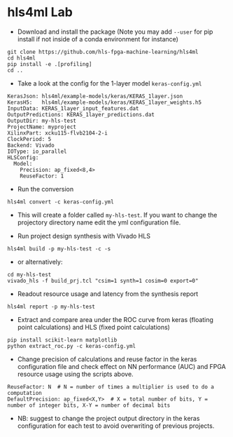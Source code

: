 # hls4ml Lab

- Download and install the package (Note you may add `--user` for pip install if not inside of a conda environment for instance)

```
git clone https://github.com/hls-fpga-machine-learning/hls4ml
cd hls4ml
pip install -e .[profiling] 
cd ..
```

- Take a look at the config for the 1-layer model `keras-config.yml`
```
KerasJson: hls4ml/example-models/keras/KERAS_1layer.json
KerasH5:   hls4ml/example-models/keras/KERAS_1layer_weights.h5
InputData: KERAS_1layer_input_features.dat
OutputPredictions: KERAS_1layer_predictions.dat
OutputDir: my-hls-test
ProjectName: myproject
XilinxPart: xcku115-flvb2104-2-i
ClockPeriod: 5
Backend: Vivado
IOType: io_parallel
HLSConfig:
  Model:
    Precision: ap_fixed<8,4>
    ReuseFactor: 1
```

- Run the conversion
```
hls4ml convert -c keras-config.yml
```

- This will create a folder called `my-hls-test`. If you want to change the projectory directory name edit the yml configuration file.

- Run project design synthesis with Vivado HLS
```
hls4ml build -p my-hls-test -c -s
```
- or alternatively:
```
cd my-hls-test
vivado_hls -f build_prj.tcl "csim=1 synth=1 cosim=0 export=0"
```

- Readout resource usage and latency from the synthesis report
```
hls4ml report -p my-hls-test
```

- Extract and compare area under the ROC curve from keras (floating point calculations) and HLS (fixed point calculations)
```
pip install scikit-learn matplotlib 
python extract_roc.py -c keras-config.yml
```

- Change precision of calculations and reuse factor in the keras configuration file and check effect on NN performance (AUC) and FPGA resource usage using the scripts above.

```
ReuseFactor: N  # N = number of times a multiplier is used to do a computation 
DefaultPrecision: ap_fixed<X,Y>  # X = total number of bits, Y = number of integer bits, X-Y = number of decimal bits
```
- NB: suggest to change the project output directory in the keras configuration for each test to avoid overwriting of previous projects.
